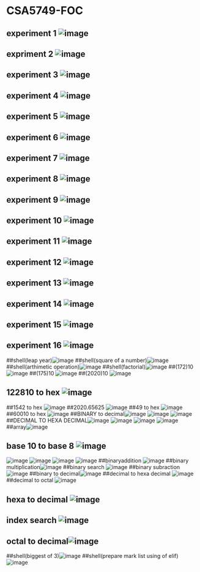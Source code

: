 # CSA5749-FOC
## experiment 1 ![image](https://user-images.githubusercontent.com/122251759/217583651-4c74fbc6-c125-4df0-9554-3f0ffdd4a5ef.png)
## expriment 2 ![image](https://user-images.githubusercontent.com/122251759/217578151-a16768b8-dacf-43cd-ad0f-7e1148c468f1.png)
## experiment 3 ![image](https://user-images.githubusercontent.com/122251759/217578722-b0b6bcaa-2e7f-4e01-8a88-890abc42f7b4.png)
## experiment 4 ![image](https://user-images.githubusercontent.com/122251759/217579100-a316a541-1c90-483b-a055-dc07a675de1e.png)
## experiment 5 ![image](https://user-images.githubusercontent.com/122251759/217579456-4776d81d-bf80-4422-b35a-7e450bc0cfcc.png)
## experiment 6 ![image](https://user-images.githubusercontent.com/122251759/217824326-cb4d1066-84e2-4e84-8671-92f1ef00fdbd.png)
## experiment 7 ![image](https://user-images.githubusercontent.com/122251759/217580063-a666d2ef-f206-488c-a390-5130a6db0d73.png)
## experiment 8 ![image](https://user-images.githubusercontent.com/122251759/217580403-4643c969-8aa1-43ac-a3cc-6109e34b45ec.png)
## experiment 9 ![image](https://user-images.githubusercontent.com/122251759/217824568-4dd55589-37f8-46eb-bec7-2fe4309851fd.png)
## experiment 10 ![image](https://user-images.githubusercontent.com/122251759/217581045-11f817fb-a037-4774-8c91-9a212ac0a4b9.png)
## experiment 11 ![image](https://user-images.githubusercontent.com/122251759/217581466-ca095136-3384-4ff1-96f1-6985f924ba3e.png)
## experiment 12 ![image](https://user-images.githubusercontent.com/122251759/217581802-e9e72420-e234-480d-ae6c-f2583701009c.png)
## experiment 13 ![image](https://user-images.githubusercontent.com/122251759/217582131-3e277f05-92e4-4854-b5b5-1b538703862e.png)
## experiment 14 ![image](https://user-images.githubusercontent.com/122251759/217582500-3e581c72-d307-4f67-8623-0b3103a2edad.png)
## experiment 15 ![image](https://user-images.githubusercontent.com/122251759/217582812-1571ac30-99b9-4e4f-8eb3-002adc77e293.png)
## experiment 16 ![image](https://user-images.githubusercontent.com/122251759/217583287-2dbe1679-d575-47e5-86f9-42d8801b5463.png)
##shell(leap year)![image](https://user-images.githubusercontent.com/122251759/218032616-918d1c79-2603-4347-a46e-98bf33681df4.png)
##shell(square of a number)![image](https://user-images.githubusercontent.com/122251759/218032016-66c2bfdc-3851-42f1-a2f5-ae8ecac17687.png)
##shell(arthimetic operation)![image](https://user-images.githubusercontent.com/122251759/218032198-6ebf3910-1a89-47d6-aa7c-fd47b74a1dca.png)
##shell(factorial)![image](https://user-images.githubusercontent.com/122251759/217825942-5473efc3-da1b-4377-b914-bbce247082eb.png)
##(172)10 ![image](https://user-images.githubusercontent.com/122251759/217876472-31a69201-5b9e-49dc-8a34-1e3c4882cdb4.png)
##(175)10 ![image](https://user-images.githubusercontent.com/122251759/218001849-8ed5b2e3-1cdd-4b4c-b76f-6c704422b585.png)
##(2020)10 ![image](https://user-images.githubusercontent.com/122251759/218002079-4520873d-14f5-4c03-a59c-a6896f7eb355.png)
## 122810 to hex ![image](https://user-images.githubusercontent.com/122251759/217840268-fad71202-93b0-42ec-8013-06c69af9d325.png)
##1542 to hex ![image](https://user-images.githubusercontent.com/122251759/218002246-6ca0a3f9-c210-46f6-a3c9-7d32e3c05f73.png)
##2020.65625 ![image](https://user-images.githubusercontent.com/122251759/218002479-86a79d00-79b1-43c7-bfb4-359637fa60d5.png)
##49 to hex ![image](https://user-images.githubusercontent.com/122251759/218002652-27452c0b-16a8-41fd-b4b4-e301bd90f903.png)
##60010 to hex ![image](https://user-images.githubusercontent.com/122251759/218002861-73024640-1791-47b5-ba1f-d099387cc5b7.png)
##BINARY to decimal![image](https://user-images.githubusercontent.com/122251759/218003348-beb44b32-eb65-42b5-83d0-ebb52a4f1d1b.png)
![image](https://user-images.githubusercontent.com/122251759/218003432-04f0b425-c9ae-48a1-a991-8b8b080253ee.png)
![image](https://user-images.githubusercontent.com/122251759/218003523-474e7223-585e-46d0-990a-63f8e09f0e1b.png)
##DECIMAL TO HEXA DECIMAL![image](https://user-images.githubusercontent.com/122251759/218003844-51a6f3b2-846d-4147-8b3c-3aeb6ffc22bf.png)
![image](https://user-images.githubusercontent.com/122251759/218003976-9b6bd379-4448-4bf7-b261-c15417edaf4b.png)
![image](https://user-images.githubusercontent.com/122251759/218004087-450f0e18-4edc-445b-a03c-39c832796493.png)
![image](https://user-images.githubusercontent.com/122251759/218004166-03c1d031-bba4-46b6-b34a-53a09ad39843.png)
##array![image](https://user-images.githubusercontent.com/122251759/218004385-ad1c9fb3-2dd1-464f-8a56-03c1da912a00.png)
## base 10 to base 8 ![image](https://user-images.githubusercontent.com/122251759/218004581-1b816a94-d86f-4749-989a-5d6dfb326265.png)
![image](https://user-images.githubusercontent.com/122251759/218004675-97bcf660-8494-4c98-9120-34f9f4edee4c.png)
![image](https://user-images.githubusercontent.com/122251759/218004744-59a8e07b-bb19-413a-8f86-d32640dad192.png)
![image](https://user-images.githubusercontent.com/122251759/218004882-c21f7a3d-c898-4557-8a58-d303c1e9baff.png)
![image](https://user-images.githubusercontent.com/122251759/218005050-7f1ade69-eb27-47fe-9d28-2fd34fba7618.png)
##binaryaddition ![image](https://user-images.githubusercontent.com/122251759/218005400-8c8cd56c-2820-4335-b0c6-a4e50d61fa9f.png)
##binary multiplication![image](https://user-images.githubusercontent.com/122251759/218005568-538062b1-a900-482c-8b60-ebcc1980efc7.png)
##binary search ![image](https://user-images.githubusercontent.com/122251759/218005760-f8f70c13-6594-4da0-bccf-68dfa89fa629.png)
##binary subraction![image](https://user-images.githubusercontent.com/122251759/217845068-dfa5ab85-bf3e-4399-abbc-503b41ca38e1.png)
##binary to decimal![image](https://user-images.githubusercontent.com/122251759/218005943-45f32250-e71d-4233-ad2d-99c3a651e62d.png)
##decimal to hexa decimal ![image](https://user-images.githubusercontent.com/122251759/218006077-7eb47f46-a36e-4c48-a557-28b6c3143edf.png)
##decimal to octal ![image](https://user-images.githubusercontent.com/122251759/218006217-7223eedf-9dad-42ec-9781-e90675a3fcee.png)
## hexa to decimal ![image](https://user-images.githubusercontent.com/122251759/218006385-711c3c1d-948a-4bc7-a467-20413a96f90f.png)
## index search ![image](https://user-images.githubusercontent.com/122251759/218006644-82a66adb-e45f-4d5a-9b21-e85c088df4dc.png)
## octal to decimal![image](https://user-images.githubusercontent.com/122251759/218006858-ef0dbf51-e9b9-4154-8a4f-6fd53aeea50b.png)
##shell(biggest of 3)![image](https://user-images.githubusercontent.com/122251759/218032469-062f8bd4-83f4-4a46-8cdd-f22b0b067f2f.png)
##shell(prepare mark list using of elif)![image](https://user-images.githubusercontent.com/122251759/218032959-e8dc0a7e-2b73-4caf-a2bf-187354800609.png)






